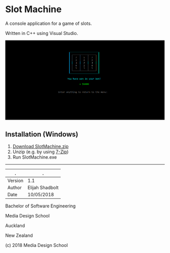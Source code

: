 # Slot Machine

A console application for a game of slots.

Written in C++ using Visual Studio.

![SlotMachine Screenshot](https://github.com/Cresspresso/SlotMachine/blob/master/SlotMachine.png)

## Installation (Windows)

1. [Download SlotMachine.zip](https://github.com/Cresspresso/SlotMachine/releases/download/1.1/SlotMachine.zip)
2. Unzip (e.g. by using [7-Zip](https://www.7-zip.org/download.html))
3. Run SlotMachine.exe

---

. | .
--- | ---
Version | 1.1
Author | Elijah Shadbolt
Date | 10/05/2018

Bachelor of Software Engineering

Media Design School

Auckland

New Zealand

(c) 2018 Media Design School
